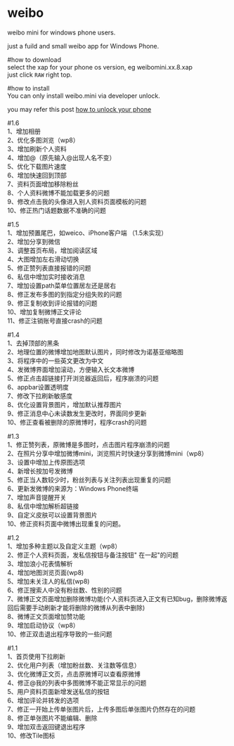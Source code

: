weibo
=====

weibo mini for windows phone users.

just a fuild and small weibo app for Windows Phone.

#how to download<br/>
select the xap for your phone os version, eg weibomini.xx.8.xap <br/>
just click `RAW` right top.

#how to install<br/>
You can only install weibo.mini via developer unlock.<br/>

you may refer this post [how to unlock your phone](http://www.wpxap.com/thread-622927-1-1.html)

#1.6<br/>
1、增加相册<br/>
2、优化多图浏览（wp8）<br/>
3、增加刷新个人资料<br/>
4、增加@（原先输入@出现人名不变）<br/>
5、优化下载图片速度<br/>
6、增加快速回到顶部<br/>
7、资料页面增加移除粉丝<br/>
8、个人资料微博不能加载更多的问题<br/>
9、修改点击我的头像进入别人资料页面模板的问题<br/>
10、修正热门话题数据不准确的问题<br/>


#1.5<br/>
1、增加预置尾巴，如weico、iPhone客户端 （1.5未实现）<br/>
2、增加分享到微信<br/>
3、调整首页布局，增加阅读区域<br/>
4、大图增加左右滑动切换<br/>
5、修正赞列表直接报错的问题<br/>
6、私信中增加实时接收消息<br/>
7、增加设置path菜单位置居左还是居右<br/>
8、修正发布多图的到指定分组失败的问题<br/>
9、修正复制收到评论报错的问题<br/>
 10、增加复制微博正文评论<br/>
 11、修正注销账号直接crash的问题<br/>

#1.4<br/>
1、去掉顶部的黑条<br/>
2、地理位置的微博增加地图默认图片，同时修改为诺基亚缩略图<br/>
3、将程序中的一些英文更改为中文<br/>
4、发微博界面增加滚动，方便输入长文本微博<br/>
5、修正点击超链接打开浏览器返回后，程序崩溃的问题<br/>
6、appbar设置透明度<br/>
7、修改下拉刷新敏感度<br/>
8、优化设置背景图片，增加默认推荐图片<br/>
9、修正消息中心未读数发生更改时，界面同步更新<br/>
10、修正查看被删除的原微博时，程序crash的问题<br/>


#1.3<br/>
1、修正赞列表，原微博是多图时，点击图片程序崩溃的问题<br/>
2、在照片分享中增加微博mini，浏览照片时快速分享到微博mini（wp8）<br/>
3、设置中增加上传原图选项<br/>
4、新增长按加号发微博<br/>
5、修正当人数较少时，粉丝列表与关注列表出现重复的问题 <br/>
6、更新发微博的来源为：Windows Phone终端<br/>
7、增加声音提醒开关<br/>
8、私信中增加解析超链接<br/>
9、自定义皮肤可以设置背景图片<br/>
10、修正资料页面中微博出现重复的问题。<br/>


#1.2<br/>
1、增加多种主题以及自定义主题（wp8）<br/>
2、修正个人资料页面，发私信按钮与备注按钮" 在一起"的问题<br/>
3、增加浪小花表情解析<br/>
4、增加地图浏览页面(wp8)<br/>
5、增加未关注人的私信(wp8)<br/>
6、修正搜索人中没有粉丝数、性别的问题<br/>
7、微博正文页面增加删除微博功能(个人资料页进入正文有已知bug，删除微博返回后需要手动刷新才能将删除的微博从列表中删除)<br/>
8、微博正文页面增加赞功能<br/>
9、增加启动协议（wp8）<br/>
10、修正双击退出程序导致的一些问题<br/>


#1.1<br/>
1、首页使用下拉刷新<br/>
2、优化用户列表（增加粉丝数、关注数等信息）<br/>
3、优化微博正文页，点击原微博可以查看原微博<br/>
4、修正@我的列表中多图微博不能正常显示的问题<br/>
5、用户资料页面新增发送私信的按钮<br/>
6、增加评论并转发的选项<br/>
7、修正一开始上传单张图片后，上传多图后单张图片仍然存在的问题<br/>
8、修正单张图片不能编辑、删除<br/>
9、增加双击返回键退出程序<br/>
10、修改Tile图标<br/>

